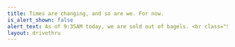 ```yaml
---
title: Times are changing, and so are we. For now.
is_alert_shown: false
alert_text: As of 9:35AM today, we are sold out of bagels. <br class="ShowMobile"/>Thank you for your support!
layout: drivethru
---
```


